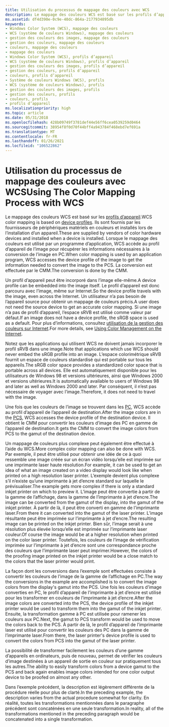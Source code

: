 ```yaml
---
title: Utilisation du processus de mappage des couleurs avec WCS
description: Le mappage des couleurs WCS est basé sur les profils d’appareil.
ms.assetid: df4d390e-0c9e-40dc-864a-2177934895db
keywords:
- Windows Color System (WCS), mappage des couleurs
- WCS (système de couleurs Windows), mappage des couleurs
- gestion des couleurs des images, mappage des couleurs
- gestion des couleurs, mappage des couleurs
- couleurs, mappage des couleurs
- mappage des couleurs
- Windows Color System (WCS), profils d’appareil
- WCS (système de couleurs Windows), profils d’appareil
- gestion des couleurs des images, profils d’appareil
- gestion des couleurs, profils d’appareil
- couleurs, profils d’appareil
- Système de couleurs Windows (WCS), profils
- WCS (système de couleurs Windows), profils
- gestion des couleurs des images, profils
- gestion des couleurs, profils
- couleurs, profils
- profils d’appareil
ms.localizationpriority: high
ms.topic: article
ms.date: 05/31/2018
ms.openlocfilehash: 428b09749f3781def44e56ff6cea0539259d0464
ms.sourcegitcommit: 38954f8f0d70f44bff4a943784f468ebd7ef691a
ms.translationtype: MT
ms.contentlocale: fr-FR
ms.lasthandoff: 01/26/2021
ms.locfileid: "106522862"
---
```

# <a name="using-the-color-mapping-process-with-wcs"></a><span data-ttu-id="54984-120">Utilisation du processus de mappage des couleurs avec WCS</span><span class="sxs-lookup"><span data-stu-id="54984-120">Using The Color Mapping Process with WCS</span></span>

<span data-ttu-id="54984-121">Le mappage des couleurs WCS est basé sur les [profils d’appareil](d.md).</span><span class="sxs-lookup"><span data-stu-id="54984-121">WCS color mapping is based on [device profiles](d.md).</span></span> <span data-ttu-id="54984-122">Ils sont fournis par les fournisseurs de périphériques matériels en couleurs et installés lors de l’installation d’un appareil.</span><span class="sxs-lookup"><span data-stu-id="54984-122">These are supplied by vendors of color hardware devices and installed when a device is installed.</span></span> <span data-ttu-id="54984-123">Lorsque le mappage des couleurs est utilisé par un programme d’application, WCS accède au profil d’appareil de l’image pour récupérer les informations nécessaires à la conversion de l’image en PC.</span><span class="sxs-lookup"><span data-stu-id="54984-123">When color mapping is used by an application program, WCS accesses the device profile of the image to get the information needed to convert the image to the PCS.</span></span> <span data-ttu-id="54984-124">La conversion est effectuée par le CMM.</span><span class="sxs-lookup"><span data-stu-id="54984-124">The conversion is done by the CMM.</span></span>

<span data-ttu-id="54984-125">Un profil d’appareil peut être incorporé dans l’image elle-même.</span><span class="sxs-lookup"><span data-stu-id="54984-125">A device profile can be embedded into the image itself.</span></span> <span data-ttu-id="54984-126">Le profil d’appareil est donc parcouru avec l’image, même sur Internet.</span><span class="sxs-lookup"><span data-stu-id="54984-126">So the device profile travels with the image, even across the Internet.</span></span> <span data-ttu-id="54984-127">Un utilisateur n’a pas besoin de l’appareil source pour obtenir un mappage de couleurs précis.</span><span class="sxs-lookup"><span data-stu-id="54984-127">A user does not need the source device to get an accurate color mapping.</span></span> <span data-ttu-id="54984-128">Si une image n’a pas de profil d’appareil, l’espace sRVB est utilisé comme valeur par défaut.</span><span class="sxs-lookup"><span data-stu-id="54984-128">If an image does not have a device profile, the sRGB space is used as a default.</span></span> <span data-ttu-id="54984-129">Pour plus d’informations, consultez [utilisation de la gestion des couleurs sur Internet](using-color-management-on-the-internet.md).</span><span class="sxs-lookup"><span data-stu-id="54984-129">For more details, see [Using Color Management on the Internet](using-color-management-on-the-internet.md).</span></span>

<span data-ttu-id="54984-130">Notez que les applications qui utilisent WCS ne doivent jamais incorporer le profil sRVB dans une image.</span><span class="sxs-lookup"><span data-stu-id="54984-130">Note that applications which use WCS should never embed the sRGB profile into an image.</span></span> <span data-ttu-id="54984-131">L’espace colorimétrique sRVB fournit un espace de couleurs standardisé qui est portable sur tous les appareils.</span><span class="sxs-lookup"><span data-stu-id="54984-131">The sRGB color space provides a standardized color space that is portable across all devices.</span></span> <span data-ttu-id="54984-132">Elle est automatiquement disponible pour les utilisateurs de Windows 98 et versions ultérieures, ainsi que Windows 2000 et versions ultérieures.</span><span class="sxs-lookup"><span data-stu-id="54984-132">It is automatically available to users of Windows 98 and later as well as Windows 2000 and later.</span></span> <span data-ttu-id="54984-133">Par conséquent, il n’est pas nécessaire de voyager avec l’image.</span><span class="sxs-lookup"><span data-stu-id="54984-133">Therefore, it does not need to travel with the image.</span></span>

<span data-ttu-id="54984-134">Une fois que les couleurs de l’image se trouvent dans les [PC](p.md), WCS accède au profil d’appareil de l’appareil de destination.</span><span class="sxs-lookup"><span data-stu-id="54984-134">After the image colors are in the [PCS](p.md), WCS accesses the device profile of the destination device.</span></span> <span data-ttu-id="54984-135">Il obtient le CMM pour convertir les couleurs d’image des PC en gamme de l’appareil de destination.</span><span class="sxs-lookup"><span data-stu-id="54984-135">It gets the CMM to convert the image colors from PCS to the gamut of the destination device.</span></span>

<span data-ttu-id="54984-136">Un mappage de couleurs plus complexe peut également être effectué à l’aide du WCS.</span><span class="sxs-lookup"><span data-stu-id="54984-136">More complex color mapping can also be done with WCS.</span></span> <span data-ttu-id="54984-137">Par exemple, il peut être utilisé pour obtenir une idée de ce à quoi ressemble une image créée sur un écran vidéo lorsqu’elle est imprimée sur une imprimante laser haute résolution.</span><span class="sxs-lookup"><span data-stu-id="54984-137">For example, it can be used to get an idea of what an image created on a video display would look like when printed on a high resolution laser printer.</span></span> <span data-ttu-id="54984-138">L’exemple devient plus complexe s’il n’existe qu’une imprimante à jet d’encre standard sur laquelle le prévisualiser.</span><span class="sxs-lookup"><span data-stu-id="54984-138">The example gets more complex if there is only a standard inkjet printer on which to preview it.</span></span> <span data-ttu-id="54984-139">L’image peut être convertie à partir de la gamme de l’affichage, dans la gamme de l’imprimante à jet d’encre.</span><span class="sxs-lookup"><span data-stu-id="54984-139">The image can be converted from the gamut of the display, into the gamut of the inkjet printer.</span></span> <span data-ttu-id="54984-140">À partir de là, il peut être converti en gamme de l’imprimante laser.</span><span class="sxs-lookup"><span data-stu-id="54984-140">From there it can converted into the gamut of the laser printer.</span></span> <span data-ttu-id="54984-141">L’image résultante peut être imprimée sur l’imprimante à jet d’encre.</span><span class="sxs-lookup"><span data-stu-id="54984-141">The resulting image can be printed on the inkjet printer.</span></span> <span data-ttu-id="54984-142">Bien sûr, l’image serait à une résolution plus élevée lorsqu’elle est imprimée sur l’imprimante laser couleur.</span><span class="sxs-lookup"><span data-stu-id="54984-142">Of course the image would be at a higher resolution when printed on the color laser printer.</span></span> <span data-ttu-id="54984-143">Toutefois, les couleurs de l’image de vérification imprimée sur l’imprimante à jet d’encre sont une correspondance proche des couleurs que l’imprimante laser peut imprimer.</span><span class="sxs-lookup"><span data-stu-id="54984-143">However, the colors of the proofing image printed on the inkjet printer would be a close match to the colors that the laser printer would print.</span></span>

<span data-ttu-id="54984-144">La façon dont les conversions dans l’exemple sont effectuées consiste à convertir les couleurs de l’image de la gamme de l’affichage en PC.</span><span class="sxs-lookup"><span data-stu-id="54984-144">The way the conversions in the example are accomplished is to convert the image colors from the display's gamut into the PCS.</span></span> <span data-ttu-id="54984-145">Une fois les couleurs d’image converties en PC, le profil d’appareil de l’imprimante à jet d’encre est utilisé pour les transformer en couleurs de l’imprimante à jet d’encre.</span><span class="sxs-lookup"><span data-stu-id="54984-145">After the image colors are converted into the PCS, the device profile of the inkjet printer would be used to transform them into the gamut of the inkjet printer.</span></span> <span data-ttu-id="54984-146">Ensuite, la transformation gamme à PC est utilisée pour ramener les couleurs aux PC.</span><span class="sxs-lookup"><span data-stu-id="54984-146">Next, the gamut to PCS transform would be used to move the colors back to the PCS.</span></span> <span data-ttu-id="54984-147">À partir de là, le profil d’appareil de l’imprimante laser est utilisé pour convertir les couleurs des PC dans la gamme de l’imprimante laser.</span><span class="sxs-lookup"><span data-stu-id="54984-147">From there, the laser printer's device profile is used to convert the colors from PCS into the gamut of the laser printer.</span></span>

<span data-ttu-id="54984-148">La possibilité de transformer facilement les couleurs d’une gamme d’appareils en ordinateurs, puis de nouveau, permet de vérifier les couleurs d’image destinées à un appareil de sortie en couleur sur pratiquement tous les autres.</span><span class="sxs-lookup"><span data-stu-id="54984-148">The ability to easily transform colors from a device gamut to the PCS and back again enables image colors intended for one color output device to be proofed on almost any other.</span></span>

<span data-ttu-id="54984-149">Dans l’exemple précédent, la description est légèrement différente de la procédure réelle pour plus de clarté.</span><span class="sxs-lookup"><span data-stu-id="54984-149">In the preceding example, the description varies from the actual procedure somewhat for clarity.</span></span> <span data-ttu-id="54984-150">En réalité, toutes les transformations mentionnées dans le paragraphe précédent sont concaténées en une seule transformation.</span><span class="sxs-lookup"><span data-stu-id="54984-150">In reality, all of the transformations mentioned in the preceding paragraph would be concatenated into a single transformation.</span></span>

 

 




